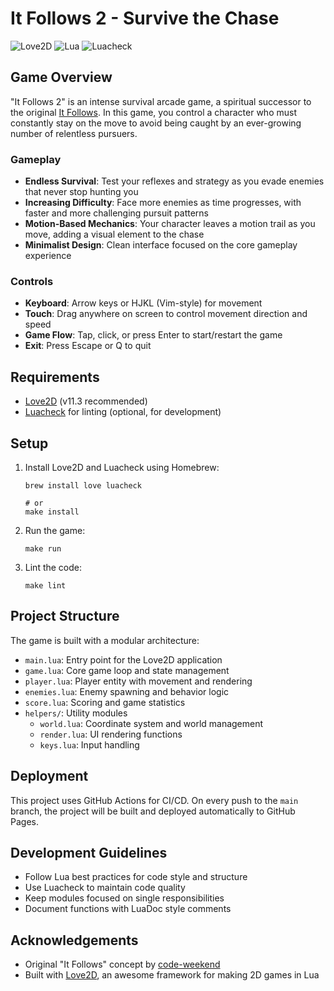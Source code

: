 # It Follows 2 - Survive the Chase

![Love2D](https://img.shields.io/badge/Love2D-11.3-blue)
![Lua](https://img.shields.io/badge/Lua-5.1-blue)
![Luacheck](https://img.shields.io/badge/Luacheck-0.25.0-green)

## Game Overview

"It Follows 2" is an intense survival arcade game, a spiritual successor to the original [It Follows](https://github.com/code-weekend/it-follows). In this game, you control a character who must constantly stay on the move to avoid being caught by an ever-growing number of relentless pursuers.


### Gameplay

- **Endless Survival**: Test your reflexes and strategy as you evade enemies that never stop hunting you
- **Increasing Difficulty**: Face more enemies as time progresses, with faster and more challenging pursuit patterns
- **Motion-Based Mechanics**: Your character leaves a motion trail as you move, adding a visual element to the chase
- **Minimalist Design**: Clean interface focused on the core gameplay experience

### Controls

- **Keyboard**: Arrow keys or HJKL (Vim-style) for movement
- **Touch**: Drag anywhere on screen to control movement direction and speed
- **Game Flow**: Tap, click, or press Enter to start/restart the game
- **Exit**: Press Escape or Q to quit


## Requirements

- [Love2D](https://love2d.org/) (v11.3 recommended)
- [Luacheck](https://github.com/mpeterv/luacheck) for linting (optional, for development)

## Setup

1. Install Love2D and Luacheck using Homebrew:
   ```
   brew install love luacheck

   # or 
   make install
   ```

2. Run the game:
   ```
   make run
   ```

3. Lint the code:
   ```
   make lint
   ```


## Project Structure

The game is built with a modular architecture:

- `main.lua`: Entry point for the Love2D application
- `game.lua`: Core game loop and state management
- `player.lua`: Player entity with movement and rendering
- `enemies.lua`: Enemy spawning and behavior logic
- `score.lua`: Scoring and game statistics
- `helpers/`: Utility modules
  - `world.lua`: Coordinate system and world management
  - `render.lua`: UI rendering functions
  - `keys.lua`: Input handling

## Deployment

This project uses GitHub Actions for CI/CD. On every push to the `main` branch, the project will be built and deployed automatically to GitHub Pages.


## Development Guidelines

- Follow Lua best practices for code style and structure
- Use Luacheck to maintain code quality
- Keep modules focused on single responsibilities
- Document functions with LuaDoc style comments

## Acknowledgements

- Original "It Follows" concept by [code-weekend](https://github.com/code-weekend/it-follows)
- Built with [Love2D](https://love2d.org/), an awesome framework for making 2D games in Lua

